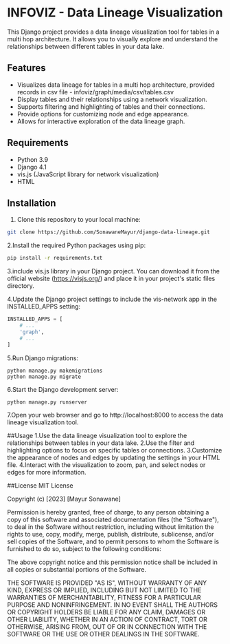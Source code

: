 # INFOVIZ - Data Lineage Visualization

This Django project provides a data lineage visualization tool for tables in a multi hop architecture. 
It allows you to visually explore and understand the relationships between different tables in your data lake.

## Features

- Visualizes data lineage for tables in a multi hop architecture, provided records in csv file - infoviz/graph/media/csv/tables.csv
- Display tables and their relationships using a network visualization.
- Supports filtering and highlighting of tables and their connections.
- Provide options for customizing node and edge appearance.
- Allows for interactive exploration of the data lineage graph.

## Requirements

- Python 3.9
- Django 4.1
- vis.js (JavaScript library for network visualization)
- HTML

## Installation

1. Clone this repository to your local machine:

```sh
git clone https://github.com/SonawaneMayur/django-data-lineage.git
```


2.Install the required Python packages using pip:
```sh
pip install -r requirements.txt
```

3.include vis.js library in your Django project. You can download it from the official website (https://visjs.org/) and place it in your project's static files directory.

4.Update the Django project settings to include the vis-network app in the INSTALLED_APPS setting:

```python
INSTALLED_APPS = [
    # ...
    'graph',
    # ...
]

```
5.Run Django migrations:

```shell
python manage.py makemigrations
python manage.py migrate
```
6.Start the Django development server:
```shell
python manage.py runserver
```

7.Open your web browser and go to http://localhost:8000 to access the data lineage visualization tool.


##Usage
1.Use the data lineage visualization tool to explore the relationships between tables in your data lake.
2.Use the filter and highlighting options to focus on specific tables or connections.
3.Customize the appearance of nodes and edges by updating the settings in your HTML file.
4.Interact with the visualization to zoom, pan, and select nodes or edges for more information.


##License
MIT License

Copyright (c) [2023] [Mayur Sonawane]

Permission is hereby granted, free of charge, to any person obtaining a copy
of this software and associated documentation files (the "Software"), to deal
in the Software without restriction, including without limitation the rights
to use, copy, modify, merge, publish, distribute, sublicense, and/or sell
copies of the Software, and to permit persons to whom the Software is
furnished to do so, subject to the following conditions:

The above copyright notice and this permission notice shall be included in all
copies or substantial portions of the Software.

THE SOFTWARE IS PROVIDED "AS IS", WITHOUT WARRANTY OF ANY KIND, EXPRESS OR
IMPLIED, INCLUDING BUT NOT LIMITED TO THE WARRANTIES OF MERCHANTABILITY,
FITNESS FOR A PARTICULAR PURPOSE AND NONINFRINGEMENT. IN NO EVENT SHALL THE
AUTHORS OR COPYRIGHT HOLDERS BE LIABLE FOR ANY CLAIM, DAMAGES OR OTHER
LIABILITY, WHETHER IN AN ACTION OF CONTRACT, TORT OR OTHERWISE, ARISING FROM,
OUT OF OR IN CONNECTION WITH THE SOFTWARE OR THE USE OR OTHER DEALINGS IN THE
SOFTWARE.